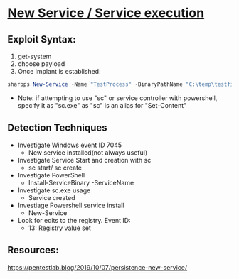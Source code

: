 # [New Service / Service execution](https://attack.mitre.org/techniques/T1569/002/)

## Exploit Syntax:
 
1. get-system
2. choose payload
3. Once implant is established:
```powershell
sharpps New-Service -Name "TestProcess" -BinaryPathName "C:\temp\testfile.exe" -Description "Test run" -StartupType Automatic
```

 * Note: if attempting to use "sc" or service controller with powershell, specify it as "sc.exe" as "sc" is an alias for "Set-Content"

## Detection Techniques 
* Investigate Windows event ID 7045 
    * New service installed(not always useful)
* Investigate Service Start and creation with sc 
    * sc start/ sc create
* Investigate PowerShell 
    * Install-ServiceBinary -ServiceName
* Investigate sc.exe usage 
    * Service created
* Investiage Powershell service install
    * New-Service
* Look for edits to the registry. Event ID:
    * 13: Registry value set

## Resources:
https://pentestlab.blog/2019/10/07/persistence-new-service/